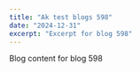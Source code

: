 ```yaml
---
title: "Ak test blogs 598"
date: "2024-12-31"
excerpt: "Excerpt for blog 598"
---
```


Blog content for blog 598